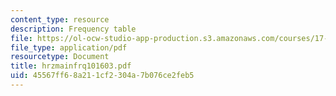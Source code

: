 ```yaml
---
content_type: resource
description: Frequency table
file: https://ol-ocw-studio-app-production.s3.amazonaws.com/courses/17-872-quantitative-research-in-political-science-and-public-policy-spring-2004/45567ff68a211cf2304a7b076ce2feb5_hrzmainfrq101603.pdf
file_type: application/pdf
resourcetype: Document
title: hrzmainfrq101603.pdf
uid: 45567ff6-8a21-1cf2-304a-7b076ce2feb5
---
```

